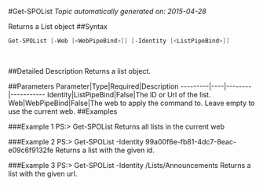 #Get-SPOList
*Topic automatically generated on: 2015-04-28*

Returns a List object
##Syntax
```powershell
Get-SPOList [-Web [<WebPipeBind>]] [-Identity [<ListPipeBind>]]
```
&nbsp;

##Detailed Description
Returns a list object.

##Parameters
Parameter|Type|Required|Description
---------|----|--------|-----------
Identity|ListPipeBind|False|The ID or Url of the list.
Web|WebPipeBind|False|The web to apply the command to. Leave empty to use the current web.
##Examples

###Example 1
    PS:> Get-SPOList
Returns all lists in the current web

###Example 2
    PS:> Get-SPOList -Identity 99a00f6e-fb81-4dc7-8eac-e09c6f9132fe
Returns a list with the given id.

###Example 3
    PS:> Get-SPOList -Identity /Lists/Announcements
Returns a list with the given url.
